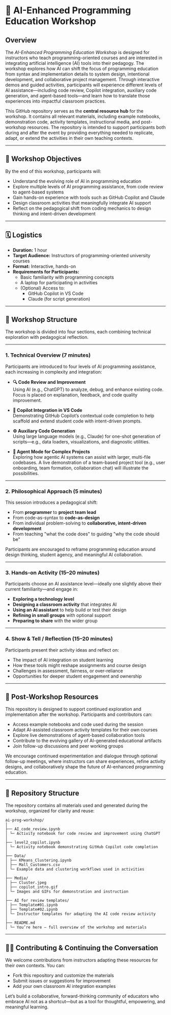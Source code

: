 # 🧠 AI-Enhanced Programming Education Workshop

## Overview

The *AI-Enhanced Programming Education Workshop* is designed for instructors who teach programming-oriented courses and are interested in integrating artificial intelligence (AI) tools into their pedagogy. The workshop explores how AI can shift the focus of programming education from syntax and implementation details to system design, intentional development, and collaborative project management. Through interactive demos and guided activities, participants will experience different levels of AI assistance—including code review, Copilot integration, auxiliary code generation, and agent-based tools—and learn how to translate those experiences into impactful classroom practices.

This GitHub repository serves as the **central resource hub** for the workshop. It contains all relevant materials, including example notebooks, demonstration code, activity templates, instructional media, and post-workshop resources. The repository is intended to support participants both during and after the event by providing everything needed to replicate, adapt, or extend the activities in their own teaching contexts.

---

## 🎯 Workshop Objectives

By the end of this workshop, participants will:

- Understand the evolving role of AI in programming education
- Explore multiple levels of AI programming assistance, from code review to agent-based systems
- Gain hands-on experience with tools such as GitHub Copilot and Claude
- Design classroom activities that meaningfully integrate AI support
- Reflect on the pedagogical shift from coding mechanics to design thinking and intent-driven development

---

## 🗓️ Logistics

- **Duration:** 1 hour
- **Target Audience:** Instructors of programming-oriented university courses
- **Format:** Interactive, hands-on
- **Requirements for Participants:**
  - Basic familiarity with programming concepts
  - A laptop for participating in activities
  - (Optional) Access to:
    - GitHub Copilot in VS Code
    - Claude (for script generation)

---

## 🧭 Workshop Structure

The workshop is divided into four sections, each combining technical exploration with pedagogical reflection.

---

### 1. Technical Overview (7 minutes)

Participants are introduced to four levels of AI programming assistance, each increasing in complexity and integration:

- **🔍 Code Review and Improvement**  
  Using AI (e.g., ChatGPT) to analyze, debug, and enhance existing code. Focus is placed on explanation, feedback, and code quality improvement.

- **🧠 Copilot Integration in VS Code**  
  Demonstrating GitHub Copilot’s contextual code completion to help scaffold and extend student code with intent-driven prompts.

- **⚙️ Auxiliary Code Generation**  
  Using large language models (e.g., Claude) for one-shot generation of scripts—e.g., data loaders, visualizations, and diagnostic utilities.

- **🧩 Agent Mode for Complex Projects**  
  Exploring how agentic AI systems can assist with larger, multi-file codebases. A live demonstration of a team-based project tool (e.g., user onboarding, team formation, collaboration chat) will illustrate the possibilities.

---

### 2. Philosophical Approach (5 minutes)

This session introduces a pedagogical shift:

- From **programmer** to **project team lead**
- From code-as-syntax to **code-as-design**
- From individual problem-solving to **collaborative, intent-driven development**
- From teaching "what the code does" to guiding "why the code should be"

Participants are encouraged to reframe programming education around design thinking, student agency, and meaningful AI collaboration.

---

### 3. Hands-on Activity (15–20 minutes)

Participants choose an AI assistance level—ideally one slightly above their current familiarity—and engage in:

- **Exploring a technology level**
- **Designing a classroom activity** that integrates AI
- **Using an AI assistant** to help build or test their design
- **Refining in small groups** with optional support
- **Preparing to share** with the wider group

---

### 4. Show & Tell / Reflection (15–20 minutes)

Participants present their activity ideas and reflect on:

- The impact of AI integration on student learning
- How these tools might reshape assignments and course design
- Challenges in assessment, fairness, or over-reliance
- Opportunities for deeper student engagement and ownership


---

## 🧰 Post-Workshop Resources

This repository is designed to support continued exploration and implementation after the workshop. Participants and contributors can:

- Access example notebooks and code used during the session
- Adapt AI-assisted classroom activity templates for their own courses
- Explore live demonstrations of agent-based collaboration tools
- Contribute to the evolving gallery of AI-generated educational artifacts
- Join follow-up discussions and peer working groups

We encourage continued experimentation and dialogue through optional follow-up meetings, where instructors can share experiences, refine activity designs, and collaboratively shape the future of AI-enhanced programming education.

---

## 📁 Repository Structure

The repository contains all materials used and generated during the workshop, organized for clarity and reuse:

```
ai-prog-workshop/
│
├── AI_code_review.ipynb
│ └─ Activity notebook for code review and improvement using ChatGPT
│
├── level2_copilot.ipynb
│ └─ Activity notebook demonstrating GitHub Copilot code completion
│
├── Data/
│ ├── KMeans_Clustering.ipynb
│ ├── Mall_Customers.csv
│ └─ Example data and clustering workflows used in activities
│
├── Media/
│ ├── Cluster.jpeg
│ ├── copilot_intro.gif
│ └─ Images and GIFs for demonstration and instruction
│
├── AI for review templates/
│ ├── Template#01.ipynb
│ ├── Template#02.ipynb
│ └─ Instructor templates for adapting the AI code review activity
│
├── README.md
│ └─ You’re here — full overview of the workshop and materials
```

---

## 🧑‍💻 Contributing & Continuing the Conversation

We welcome contributions from instructors adapting these resources for their own contexts. You can:

- Fork this repository and customize the materials
- Submit issues or suggestions for improvement
- Add your own classroom AI integration examples

Let’s build a collaborative, forward-thinking community of educators who embrace AI not as a shortcut—but as a tool for thoughtful, empowering, and meaningful learning.
